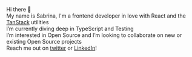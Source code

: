 Hi there 👋\
My name is Sabrina, I'm a frontend developer in love with React and the [TanStack](https://tanstack.com/) utilities\
I’m currently diving deep in TypeScript and Testing\
I’m interested in Open Source and I’m looking to collaborate on new or existing Open Source projects\
Reach me out on [twitter](https://twitter.com/the_flucs) or [LinkedIn](https://www.linkedin.com/in/sabrinacuccureddu/)!
